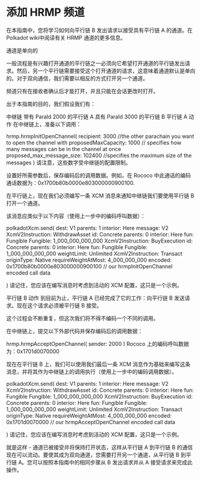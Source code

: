 # 添加 HRMP 频道
在本指南中，您将学习如何向平行链 B 发出请求以接受具有平行链 A 的通道。在Polkadot wiki中阅读有关 HRMP 通道的更多信息。

通道是单向的

一般流程是有兴趣打开通道的平行链之一必须向它希望打开通道的平行链发出请求。然后，另一个平行链需要接受这个打开通道的请求，这意味着通道默认是单向的。对于双向通信，我们需要以相反的方式打开另一个通道。

频道只有在接收者确认后才能打开，并且只能在会话更改时打开。

出于本指南的目的，我们假设我们有：

中继链
带有 ParaId 2000 的平行链 A
具有 ParaId 3000 的平行链 B
平行链 A 动作
在中继链上，准备以下调用：

hrmp.hrmpInitOpenChannel(
   recipient: 3000                    //the other parachain you want to open the channel with
   proposedMaxCapacity: 1000          // specifies how many messages can be in the channel at once
   proposed_max_message_size: 102400  //specifies the maximum size of the messages
)
请注意，这些数字受中继链的配置限制。

设置好所需参数后，保存编码后的调用数据。例如，在 Rococo 中此通话的编码通话数据为：0x1700b80b0000e803000000900100.

在平行链上，现在我们必须编写一条 XCM 消息来通知中继链我们要使用平行链 B 打开一个通道。

该消息应类似于以下内容（使用上一步中的编码呼叫数据）：

polkadotXcm.send(
   dest: V1
       parents: 1
       interior: Here
   message: V2
       XcmV2Instruction: WithdrawAsset
           id: Concrete
               parents: 0
               interior: Here
           fun: Fungible
               Fungible: 1_000_000_000_000
       XcmV2Instruction: BuyExecution
           id: Concrete
               parents: 0
               interior: Here
           fun: Fungible
               Fungible: 1_000_000_000_000
           weightLimit: Unlimited
       XcmV2Instruction: Transact
           originType: Native
           requireWeightAtMost: 4_000_000_000
               encoded: 0x1700b80b0000e803000000900100 // our hrmpInitOpenChannel encoded call data

)
请记住，您应该在编写消息时考虑到活动的 XCM 配置，这只是一个示例。

平行链 B 动作
到目前为止，平行链 A 已经完成了它的工作：向平行链 B 发送请求。现在这个请求必须被平行链 B 接受。

这个过程会不断重复，但这次我们将不得不编码一个不同的调用。

在中继链上，提交以下外部代码并保存编码后的调用数据：

hrmp.hrmpAcceptOpenChannel(
   sender: 2000
)
Rococo 上的编码呼叫数据为：0x1701d0070000

现在在平行链 B 上，我们可以使用我们最后一条 XCM 消息作为基础来编写这条消息，并将其作为中继链上的调用执行（使用上一步中的编码调用数据）。

polkadotXcm.send(
   dest: V1
       parents: 1
       interior: Here
   message: V2
       XcmV2Instruction: WithdrawAsset
           id: Concrete
               parents: 0
               interior: Here
           fun: Fungible
               Fungible: 1_000_000_000_000
       XcmV2Instruction: BuyExecution
           id: Concrete
               parents: 0
               interior: Here
           fun: Fungible
               Fungible: 1_000_000_000_000
           weightLimit: Unlimited
       XcmV2Instruction: Transact
           originType: Native
           requireWeightAtMost: 4_000_000_000
               encoded: 0x1701d0070000 // our hrmpAcceptOpenChannel encoded call data

)
请记住，您应该在编写消息时考虑到活动的 XCM 配置，这只是一个示例。

就是这样 - 通道已被接受并将保持打开状态，这样从平行链 A 到平行链 B 的通信现在可以流动。要使其成为双向通道，您需要打开另一个通道，从平行链 B 到平行链 A。您可以按照本指南中的相同步骤从 B 发出请求并从 A 接受请求来完成此操作。

